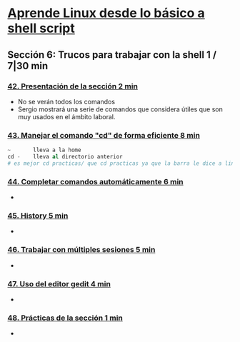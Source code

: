# [Aprende Linux desde lo básico a shell script](https://www.udemy.com/course/aprende-linux-desde-cero-hasta-programar-en-shell-script/learn/lecture/13225926#overview)

## Sección 6: Trucos para trabajar con la shell 1 / 7|30 min

### [42. Presentación de la sección 2 min](https://www.udemy.com/course/aprende-linux-desde-cero-hasta-programar-en-shell-script/learn/lecture/13357938#overview)
- No se verán todos los comandos
- Sergio mostrará una serie de comandos que considera útiles que son muy usados en el ámbito laboral.
### [43. Manejar el comando "cd" de forma eficiente 8 min](https://www.udemy.com/course/aprende-linux-desde-cero-hasta-programar-en-shell-script/learn/lecture/13371532#overview)
```s
~ 		lleva a la home
cd - 	lleva al directorio anterior
# es mejor cd practicas/ que cd practicas ya que la barra le dice a linux que busque solo directorios
```
### [44. Completar comandos automáticamente 6 min](https://www.udemy.com/course/aprende-linux-desde-cero-hasta-programar-en-shell-script/learn/lecture/13265432#overview)
-
### [45. History 5 min](https://www.udemy.com/course/aprende-linux-desde-cero-hasta-programar-en-shell-script/learn/lecture/13265436#overview)
-
### [46. Trabajar con múltiples sesiones 5 min](https://www.udemy.com/course/aprende-linux-desde-cero-hasta-programar-en-shell-script/learn/lecture/13341146#overview)
-
### [47. Uso del editor gedit 4 min](https://www.udemy.com/course/aprende-linux-desde-cero-hasta-programar-en-shell-script/learn/lecture/13357930#overview)
-
### [48. Prácticas de la sección 1 min](https://www.udemy.com/course/aprende-linux-desde-cero-hasta-programar-en-shell-script/learn/lecture/13782796#overview)
-
